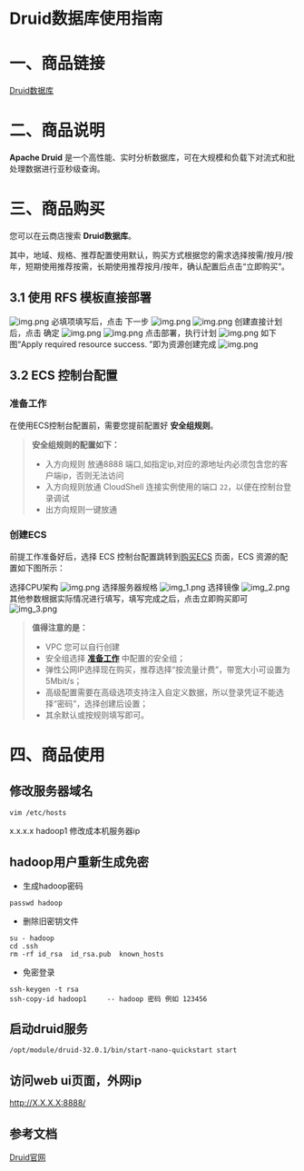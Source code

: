 # Druid数据库使用指南

# 一、商品链接

[Druid数据库](https://marketplace.huaweicloud.com/hidden/contents/1bd4a685-14f4-44ca-9d5a-84fb4cc45ecc#productid=OFFI1161477542858375168)

# 二、商品说明

**Apache Druid** 是一个高性能、实时分析数据库，可在大规模和负载下对流式和批处理数据进行亚秒级查询。
# 三、商品购买

您可以在云商店搜索 **Druid数据库**。

其中，地域、规格、推荐配置使用默认，购买方式根据您的需求选择按需/按月/按年，短期使用推荐按需，长期使用推荐按月/按年，确认配置后点击“立即购买”。


## 3.1 使用 RFS 模板直接部署
![img.png](images/img1.png)
必填项填写后，点击 下一步
![img.png](images/img2.png)
![img.png](images/img3.png)
创建直接计划后，点击 确定
![img.png](images/img4.png)
![img.png](images/img5.png)
点击部署，执行计划
![img.png](images/img6.png)
如下图“Apply required resource success. ”即为资源创建完成
![img.png](images/img7.png)

##  3.2 ECS 控制台配置

### 准备工作

在使用ECS控制台配置前，需要您提前配置好 **安全组规则**。

> **安全组规则的配置如下：**
> - 入方向规则 放通8888 端口,如指定ip,对应的源地址内必须包含您的客户端ip，否则无法访问 
> - 入方向规则放通 CloudShell 连接实例使用的端口 `22`，以便在控制台登录调试
> - 出方向规则一键放通

### 创建ECS

前提工作准备好后，选择 ECS 控制台配置跳转到[购买ECS](https://support.huaweicloud.com/qs-ecs/ecs_01_0103.html) 页面，ECS 资源的配置如下图所示：

选择CPU架构
![img.png](images/img8.png)
选择服务器规格
![img_1.png](images/img_1.png)
选择镜像
![img_2.png](images/img_2.png)
其他参数根据实际情况进行填写，填写完成之后，点击立即购买即可
![img_3.png](images/img_3.png)


> **值得注意的是：**
> - VPC 您可以自行创建
> - 安全组选择 [**准备工作**](#准备工作) 中配置的安全组；
> - 弹性公网IP选择现在购买，推荐选择“按流量计费”，带宽大小可设置为5Mbit/s；
> - 高级配置需要在高级选项支持注入自定义数据，所以登录凭证不能选择“密码”，选择创建后设置；
> - 其余默认或按规则填写即可。

# 四、商品使用

## 修改服务器域名
```shell
vim /etc/hosts
```  
x.x.x.x hadoop1  修改成本机服务器ip

## hadoop用户重新生成免密
* 生成hadoop密码
```shell
passwd hadoop
```

* 删除旧密钥文件  
```shell
su - hadoop  
cd .ssh  
rm -rf id_rsa  id_rsa.pub  known_hosts  
```

* 免密登录
```shell
ssh-keygen -t rsa  
ssh-copy-id hadoop1		-- hadoop 密码 例如 123456  
```

## 启动druid服务
```shell
/opt/module/druid-32.0.1/bin/start-nano-quickstart start
```

## 访问web ui页面，外网ip
http://X.X.X.X:8888/



## 参考文档

[Druid官网](https://Druid.apache.org/)
